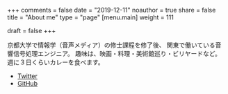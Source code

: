 +++
comments = false
date = "2019-12-11"
noauthor = true
share = false
title = "About me"
type = "page"
[menu.main]
weight = 111

draft = false
+++


京都大学で情報学（音声メディア）の修士課程を修了後、
関東で働いている音響信号処理エンジニア。
趣味は、映画・料理・美術館巡り・ビリヤードなど。
週に３日くらいカレーを食べます。

- [Twitter](https://twitter.com/yukara_ikemiya)
- [GitHub](https://github.com/yukara-ikemiya)